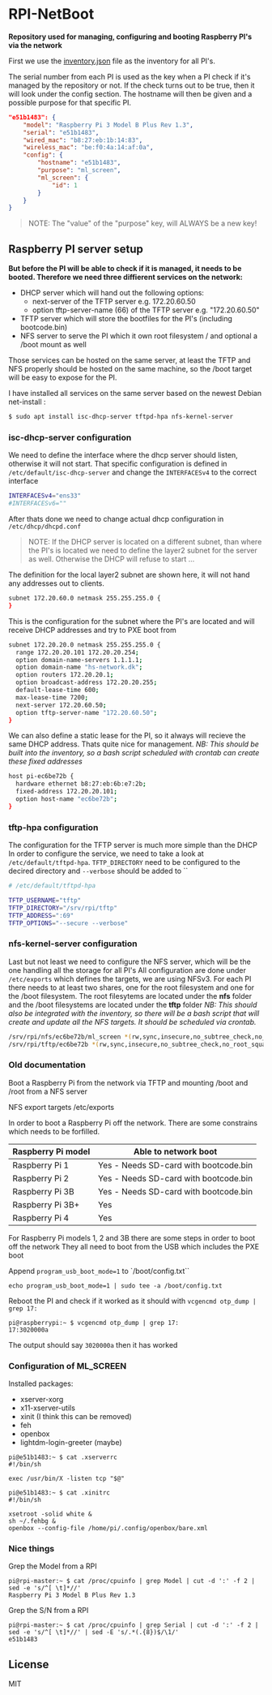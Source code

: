 # RPI-NetBoot
**Repository used for managing, configuring and booting Raspberry PI's via the network** 

First we use the [inventory.json](https://github.com/stranden/RPI-NetBoot/blob/master/inventory.json) file as the inventory for all PI's.

The serial number from each PI is used as the key when a PI check if it's managed by the repository or not.
If the check turns out to be true, then it will look under the config section. The hostname will then be given and a possible purpose for that specific PI.

```json
"e51b1483": {
    "model": "Raspberry Pi 3 Model B Plus Rev 1.3",
    "serial": "e51b1483",
    "wired_mac": "b8:27:eb:1b:14:83",
    "wireless_mac": "be:f0:4a:14:af:0a",
    "config": {
        "hostname": "e51b1483",
        "purpose": "ml_screen",
        "ml_screen": {
            "id": 1
        }
    }
}
```
> NOTE: The "value" of the "purpose" key, will ALWAYS be a new key!


## Raspberry PI server setup
**But before the PI will be able to check if it is managed, it needs to be booted. Therefore we need three diffierent services on the network:**
- DHCP server which will hand out the following options:
    - next-server <IP> of the TFTP server e.g. 172.20.60.50
    - option tftp-server-name (66) of the TFTP server e.g. "172.20.60.50"
- TFTP server which will store the bootfiles for the PI's (including bootcode.bin)
- NFS server to serve the PI which it own root filesystem / and optional a /boot mount as well

Those services can be hosted on the same server, at least the TFTP and NFS properly should be hosted on the same machine, so the /boot target will be easy to expose for the PI.

I have installed all services on the same server based on the newest Debian net-install :
```sh
$ sudo apt install isc-dhcp-server tftpd-hpa nfs-kernel-server
```

### isc-dhcp-server configuration ###
We need to define the interface where the dhcp server should listen, otherwise it will not start.
That specific configuration is defined in `/etc/default/isc-dhcp-server` and change the `INTERFACESv4` to the correct interface
```sh
INTERFACESv4="ens33"
#INTERFACESv6=""
```
After thats done we need to change actual dhcp configuration in `/etc/dhcp/dhcpd.conf`
> NOTE: If the DHCP server is located on a different subnet, than where the PI's is located we need to define the layer2 subnet for the server as well. Otherwise the DHCP will refuse to start ...

The definition for the local layer2 subnet are shown here, it will not hand any addresses out to clients.
```sh
subnet 172.20.60.0 netmask 255.255.255.0 {
}
```

This is the configuration for the subnet where the PI's are located and will receive DHCP addresses and try to PXE boot from
```sh
subnet 172.20.20.0 netmask 255.255.255.0 {
  range 172.20.20.101 172.20.20.254;
  option domain-name-servers 1.1.1.1;
  option domain-name "hs-network.dk";
  option routers 172.20.20.1;
  option broadcast-address 172.20.20.255;
  default-lease-time 600;
  max-lease-time 7200;
  next-server 172.20.60.50;
  option tftp-server-name "172.20.60.50";
}
```

We can also define a static lease for the PI, so it always will recieve the same DHCP address. Thats quite nice for management.
*NB: This should be built into the inventory, so a bash script scheduled with crontab can create these fixed addresses* 
```sh
host pi-ec6be72b {
  hardware ethernet b8:27:eb:6b:e7:2b;
  fixed-address 172.20.20.101;
  option host-name "ec6be72b";
}
```

### tftp-hpa configuration ###
The configuration for the TFTP server is much more simple than the DHCP
In order to configure the service, we need to take a look at `/etc/default/tftpd-hpa`.
`TFTP_DIRECTORY` need to be configured to the decired directory and `--verbose` should be added to ``
```sh
# /etc/default/tftpd-hpa

TFTP_USERNAME="tftp"
TFTP_DIRECTORY="/srv/rpi/tftp"
TFTP_ADDRESS=":69"
TFTP_OPTIONS="--secure --verbose"
```

### nfs-kernel-server configuration ###
Last but not least we need to configure the NFS server, which will be the one handling all the storage for all PI's
All configuration are done under `/etc/exports` which defines the targets, we are using NFSv3.
For each PI there needs to at least two shares, one for the root filesystem and one for the /boot filesystem.
The root filesytems are located under the **nfs** folder and the /boot filesystems are located under the **tftp** folder
*NB: This should also be integrated with the inventory, so there will be a bash script that will create and update all the NFS targets. It should be scheduled via crontab.*
```sh
/srv/rpi/nfs/ec6be72b/ml_screen *(rw,sync,insecure,no_subtree_check,no_root_squash)
/srv/rpi/tftp/ec6be72b *(rw,sync,insecure,no_subtree_check,no_root_squash)
```

### Old documentation
Boot a Raspberry Pi from the network via TFTP and mounting /boot and /root from a NFS server

NFS export targets /etc/exports


In order to boot a Raspberry Pi off the network. There are some constrains which needs to be forfilled.

| Raspberry Pi model    | Able to network boot                  |
| --------------------- | ------------------------------------- |
| Raspberry Pi 1        | Yes - Needs SD-card with bootcode.bin |
| Raspberry Pi 2        | Yes - Needs SD-card with bootcode.bin |
| Raspberry Pi 3B       | Yes - Needs SD-card with bootcode.bin |
| Raspberry Pi 3B+      | Yes |
| Raspberry Pi 4        | Yes |

For Raspberry Pi models 1, 2 and 3B there are some steps in order to boot off the network
They all need to boot from the USB which includes the PXE boot

Append `program_usb_boot_mode=1` to `/boot/config.txt``
```
echo program_usb_boot_mode=1 | sudo tee -a /boot/config.txt
```

Reboot the PI and check if it worked as it should with `vcgencmd otp_dump | grep 17:`
```
pi@raspberrypi:~ $ vcgencmd otp_dump | grep 17:
17:3020000a
```
The output should say `3020000a` then it has worked


### Configuration of ML_SCREEN

Installed packages:
- xserver-xorg
- x11-xserver-utils
- xinit (I think this can be removed)
- feh
- openbox
- lightdm-login-greeter (maybe)

```
pi@e51b1483:~ $ cat .xserverrc
#!/bin/sh

exec /usr/bin/X -listen tcp "$@"
```

```
pi@e51b1483:~ $ cat .xinitrc
#!/bin/sh

xsetroot -solid white &
sh ~/.fehbg &
openbox --config-file /home/pi/.config/openbox/bare.xml
```



### Nice things


Grep the Model from a RPI
```
pi@rpi-master:~ $ cat /proc/cpuinfo | grep Model | cut -d ':' -f 2 | sed -e 's/^[ \t]*//'
Raspberry Pi 3 Model B Plus Rev 1.3
```


Grep the S/N from a RPI
```
pi@rpi-master:~ $ cat /proc/cpuinfo | grep Serial | cut -d ':' -f 2 | sed -e 's/^[ \t]*//' | sed -E 's/.*(.{8})$/\1/'
e51b1483
```


## License
MIT

